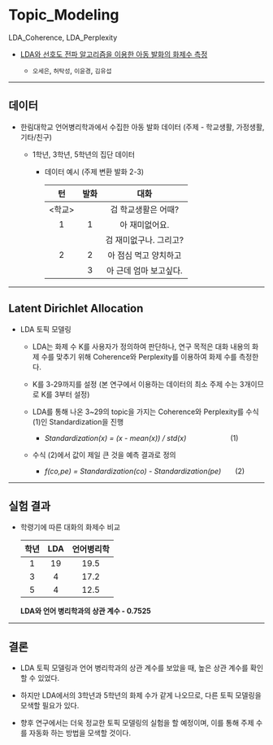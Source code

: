 # Topic_Modeling
LDA_Coherence, LDA_Perplexity

 * [LDA와 선호도 전파 알고리즘을 이용한 아동 발화의 화제수 측정](http://www.dbpia.co.kr/Journal/articleDetail?nodeId=NODE09301947)
 
   * `오세은`, `허탁성`, `이윤경`, `김유섭`
   
-----------------------------------------------

## 데이터

 * 한림대학교 언어병리학과에서 수집한 아동 발화 데이터 (주제 - 학교생활, 가정생활, 기타/친구)
 
   * 1학년, 3학년, 5학년의 집단 데이터
   
     * 데이터 예시 (주제 변환 발화 2-3)

        |    턴    | 발화  | 대화  |
        | :------: | :---: | :-----: |
        |  <학교>  |      | 검 학교생활은 어때?          |
        |    1     |   1  | 아 재미없어요.               |
        |          |      | 검 재미없구나. 그리고?       |
        |    2     |   2  | 아 점심 먹고 양치하고        |
        |          |   3  | 아 근데 엄마 보고싶다.       |
        
-----------------------------------------------

## Latent Dirichlet Allocation

 * LDA 토픽 모델링
 
   * LDA는 화제 수 K를 사용자가 정의하여 판단하나, 연구 목적은 대화 내용의 화제 수를 맞추기 위해 Coherence와 Perplexity를 이용하여 화제 수를 측정한다.
   
   * K를 3-29까지를 설정 (본 연구에서 이용하는 데이터의 최소 주제 수는 3개이므로 K를 3부터 설정)
   
   * LDA를 통해 나온 3~29의 topic을 가지는 Coherence와 Perplexity를 수식 (1)인 Standardization을 진행
   
     * *Standardization(x) = (x - mean(x)) / std(x)* &nbsp;&nbsp;&nbsp;&nbsp;&nbsp;&nbsp;&nbsp;&nbsp;&nbsp;&nbsp;&nbsp;&nbsp;&nbsp;&nbsp;&nbsp;&nbsp;&nbsp;&nbsp;&nbsp;&nbsp;&nbsp;(1)
   
   * 수식 (2)에서 값이 제일 큰 것을 예측 결과로 정의
   
     * *f(co,pe) = Standardization(co) - Standardization(pe)* &nbsp;&nbsp;&nbsp;&nbsp;&nbsp;&nbsp;(2)

-----------------------------------------------

## 실험 결과

 * 학령기에 따른 대화의 화제수 비교
 
    |   학년  | LDA | 언어병리학  |
    | :-----: | :--: | :-----: |
    |    1    |  19  | 19.5 |
    |    3    |   4  | 17.2 |
    |    5    |   4  | 12.5 |
    
    **LDA와 언어 병리학과의 상관 계수 - 0.7525**
    
-----------------------------------------------

## 결론

  * LDA 토픽 모델링과 언어 병리학과의 상관 계수를 보았을 때, 높은 상관 계수를 확인할 수 있었다.
  
  * 하지만 LDA에서의 3학년과 5학년의 화제 수가 같게 나오므로, 다른 토픽 모델링을 모색할 필요가 있다.
  
  * 향후 연구에서는 더욱 정교한 토픽 모델링의 실험을 할 예정이며, 이를 통해 주제 수를 자동화 하는 방법을 모색할 것이다.
   
